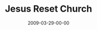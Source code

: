 ---
layout: message
category: message
series: "Reset"
title: "Jesus Reset Church"
date: 2009-03-29-00-00
message_id: 554
audio-description: "Jesus is still alive and active in the world today through his Body - the Church."
audio: "http://s3.amazonaws.com/crossroadsaudiomessages/Reset6.mp3"
audio-title: "Jesus Reset Church"
audio-duration: "40:16"
program-description: ""
program: "http://www.crossroads.net/players/media/hq/0328_29Program.pdf"
program-title: "Jesus Reset Church"
video-description: "Jesus is alive and active today through his Body - the Church. "
video-title: "Jesus Reset Church"
video: "https://s3.amazonaws.com/crossroadsvideomessages/Reset6.mp4"
video-poster: "https://www.crossroads.net/uploadedfiles/Reset6-still.jpg"
---